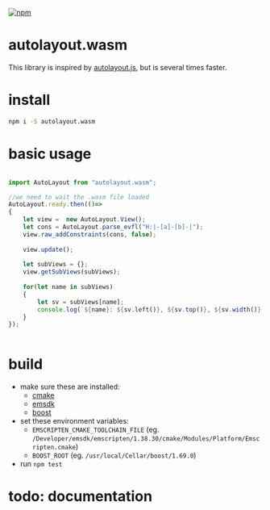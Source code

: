 [![npm](https://img.shields.io/npm/v/autolayout.wasm.svg?style=flat-square)](https://www.npmjs.com/package/autolayout.wasm)

# autolayout.wasm
This library is inspired by [autolayout.js](https://github.com/IjzerenHein/autolayout.js), but is several times faster.

# install
```bash 
npm i -S autolayout.wasm
```

# basic usage
```typescript

import AutoLayout from "autolayout.wasm";

//we need to wait the .wasm file loaded
AutoLayout.ready.then(()=>
{
    let view =  new AutoLayout.View();
    let cons = AutoLayout.parse_evfl("H:|-[a]-[b]-|");
    view.raw_addConstraints(cons, false);
    
    view.update();
    
    let subViews = {};
    view.getSubViews(subViews);
    
    for(let name in subViews)
    {
        let sv = subViews[name];
        console.log(`${name}: ${sv.left()}, ${sv.top()}, ${sv.width()}, ${sv.height()}`);
    }
});
	
```

# build
- make sure these are installed:
    - [cmake](https://cmake.org/download/)
    - [emsdk](https://github.com/emscripten-core/emsdk)
    - [boost](https://www.boost.org/users/download/)
- set these environment variables:
    - `EMSCRIPTEN_CMAKE_TOOLCHAIN_FILE` (eg. `/Developer/emsdk/emscripten/1.38.30/cmake/Modules/Platform/Emscripten.cmake`)
    - `BOOST_ROOT` (eg. `/usr/local/Cellar/boost/1.69.0`)
- run `npm test`

# todo: documentation